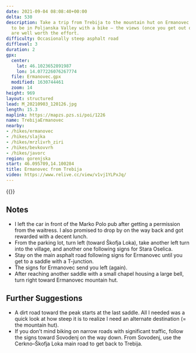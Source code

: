 ```yaml
---
date: 2021-09-04 08:08:40+00:00
delta: 530
description: Take a trip from Trebija to the mountain hut on Ermanovec if you happen
  to be in Poljanska Valley with a bike – the views (once you get out of the forest)
  are well worth the effort.
difficulty: Occasionally steep asphalt road
difflevel: 3
duration: 2
gpx:
  center:
    lat: 46.1023652891987
    lon: 14.077226076267774
  file: Ermanovec.gpx
  modified: 1630744461
  zoom: 14
height: 969
layout: structured
lead: M_20210903_120126.jpg
length: 15.3
maplink: https://mapzs.pzs.si/poi/1226
name: TrebijaErmanovec
nearby:
- /hikes/ermanovec
- /hikes/slajka
- /hikes/mrzlivrh_ziri
- /hikes/bevkovvrh
- /hikes/javorc
region: gorenjska
start: 46.095709,14.100284
title: Ermanovec from Trebija
video: https://www.relive.cc/view/v1vj1YLPxJq/
---
```


{{<hike-details description="yes">}}

## Notes

* I left the car in front of the Marko Polo pub after getting a permission from the waitress. I also promised to drop by on the way back and got rewarded with a decent lunch.
* From the parking lot, turn left (toward Škofja Loka), take another left turn into the village, and another one following signs for Stara Oselica.
* Stay on the main asphalt road following signs for Ermanovec until you get to a saddle with a T-junction.
* The signs for Ermanovec send you left (again).
* After reaching another saddle with a small chapel housing a large bell, turn right toward Ermanovec mountain hut.

## Further Suggestions

* A dirt road toward the peak starts at the last saddle. All I needed was a quick look at how steep it is to realize I need an alternate destination (= the mountain hut).
* If you don't mind biking on narrow roads with significant traffic, follow the signs toward Sovodenj on the way down. From Sovodenj, use the Cerkno–Škofja Loka main road to get back to Trebija.
